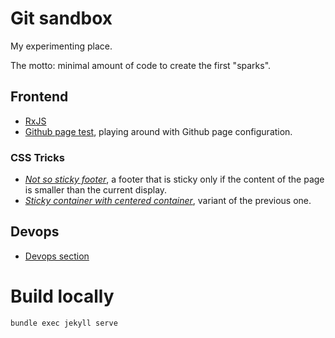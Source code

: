 # Git sandbox

My experimenting place.

The motto: minimal amount of code to create the first "sparks".

## Frontend

- [RxJS](rxjs)
- [Github page test](test), playing around with Github page configuration.

### CSS Tricks

- *[Not so sticky footer](frontend/css/sticky-footer-small-page.html)*, a footer that is sticky only if the content of the page is smaller than the current display.
- *[Sticky container with centered container](frontend/css/sticky-footer-vertical-center-container.html)*, variant of the previous one.

## Devops

- [Devops section](devops)

# Build locally

```
bundle exec jekyll serve
```
